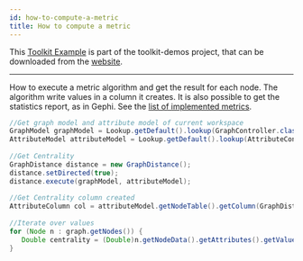 ```yaml
---
id: how-to-compute-a-metric
title: How to compute a metric
---
```


This [Toolkit Example](/Toolkit/how-to-build-the-toolkit) is part of the toolkit-demos project, that can be downloaded from the [website](http://gephi.org/toolkit).

***

How to execute a metric algorithm and get the result for each node. The algorithm write values in a column it creates. It is also possible to get the statistics report, as in Gephi. See the [list of implemented metrics](http://gephi.org/docs/toolkit/org/gephi/statistics/spi/Statistics.html).

```java
//Get graph model and attribute model of current workspace
GraphModel graphModel = Lookup.getDefault().lookup(GraphController.class).getModel();
AttributeModel attributeModel = Lookup.getDefault().lookup(AttributeController.class).getModel();
 
//Get Centrality
GraphDistance distance = new GraphDistance();
distance.setDirected(true);
distance.execute(graphModel, attributeModel);
 
//Get Centrality column created
AttributeColumn col = attributeModel.getNodeTable().getColumn(GraphDistance.BETWEENNESS);
 
//Iterate over values
for (Node n : graph.getNodes()) {
   Double centrality = (Double)n.getNodeData().getAttributes().getValue(col.getIndex());
}
```
